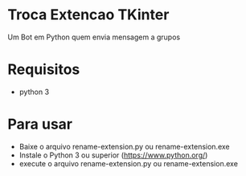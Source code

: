 # Troca Extencao TKinter
Um Bot em Python quem envia mensagem a grupos

# Requisitos
 - python 3

# Para usar
 - Baixe o arquivo rename-extension.py ou rename-extension.exe
 - Instale o Python 3 ou superior (https://www.python.org/)
 - execute o arquivo  rename-extension.py ou rename-extension.exe

